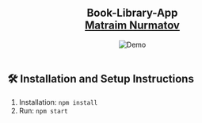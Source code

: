 <h2 align="center">
 Book-Library-App<br/>
  <a href="https://github.com/Matraim" target="_blank">Matraim Nurmatov</a>
</h2>
<div align="center">
  <img alt="Demo" src="./src//Assets/avatar.svg" />
</div>

<br/>

## 🛠 Installation and Setup Instructions

1. Installation: `npm install`
2. Run: `npm start`
